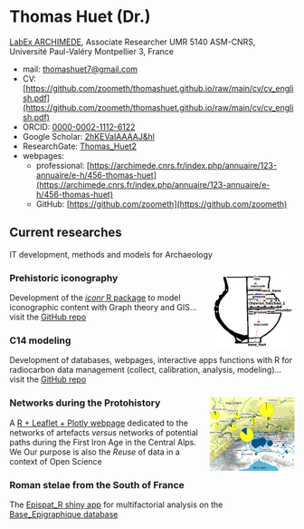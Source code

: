 # Thomas Huet (Dr.)

[LabEx ARCHIMEDE](https://archimede.cnrs.fr/), Associate Researcher UMR 5140 ASM-CNRS, Université Paul-Valéry Montpellier 3, France

* mail: [thomashuet7@gmail.com](thomashuet7@gmail.com)
* CV: [https://github.com/zoometh/thomashuet.github.io/raw/main/cv/cv_english.pdf](https://github.com/zoometh/thomashuet.github.io/raw/main/cv/cv_english.pdf)
* ORCID: [0000-0002-1112-6122](https://orcid.org/0000-0002-1112-6122)
* Google Scholar: [2hKEVaIAAAAJ&hl](https://scholar.google.fr/citations?user=2hKEVaIAAAAJ&hl=en&oi=sra)
* ResearchGate: [Thomas_Huet2](https://www.researchgate.net/profile/Thomas_Huet2)
* webpages:
  + professional: [https://archimede.cnrs.fr/index.php/annuaire/123-annuaire/e-h/456-thomas-huet](https://archimede.cnrs.fr/index.php/annuaire/123-annuaire/e-h/456-thomas-huet)
  + GitHub: [https://github.com/zoometh](https://github.com/zoometh)

## Current researches

IT development, methods and models for Archaeology

### Prehistoric iconography <img src="/img/moulin_t142.png" align="right" width="150"/>

Development of the [*iconr* R package](https://zoometh.github.io/iconr/vignettes/) to model iconographic content with Graph theory and GIS... visit the [GitHub repo](https://github.com/zoometh/iconr#iconr-package-modeling-prehistoric-iconography-)

### C14 modeling

Development of databases, webpages, interactive apps functions with R for radiocarbon data management (collect, calibration, analysis, modeling)... visit the [GitHub repo](https://github.com/zoometh/C14#c14)

### Networks during the Protohistory <img src="/img/Ha_Gol.png" align="right" width="150"/>

A [R + Leaflet + Plotly webpage](https://zoometh.github.io/golasecca/) dedicated to the networks of artefacts *versus* networks of potential paths during the First Iron Age in the Central Alps. We Our purpose is also the *Reuse* of data in a context of Open Science  

### Roman stelae from the South of France

The [Epispat_R shiny app](https://epispat.shinyapps.io/analyses_mult_5/) for multifactorial analysis on the [Base_Epigraphique database](https://www.cepam.cnrs.fr/ressources/bases-de-donnees/archaepigraph/) 
